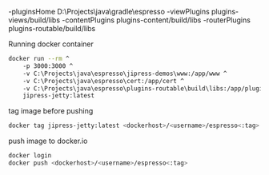 -pluginsHome
D:\Projects\java\gradle\espresso
-viewPlugins
plugins-views/build/libs
-contentPlugins
plugins-content/build/libs
-routerPlugins
plugins-routable/build/libs

Running docker container

```bash
docker run --rm ^
    -p 3000:3000 ^
    -v C:\Projects\java\espresso\jipress-demos\www:/app/www ^
    -v C:\Projects\java\espresso\cert:/app/cert ^
    -v C:\Projects\java\espresso\plugins-routable\build\libs:/app/plugins/router ^
    jipress-jetty:latest
 ```

tag image before pushing

```bash
docker tag jipress-jetty:latest <dockerhost>/<username>/espresso<:tag>
```

push image to docker.io

```bash
docker login
docker push <dockerhost>/<username>/espresso<:tag>
```